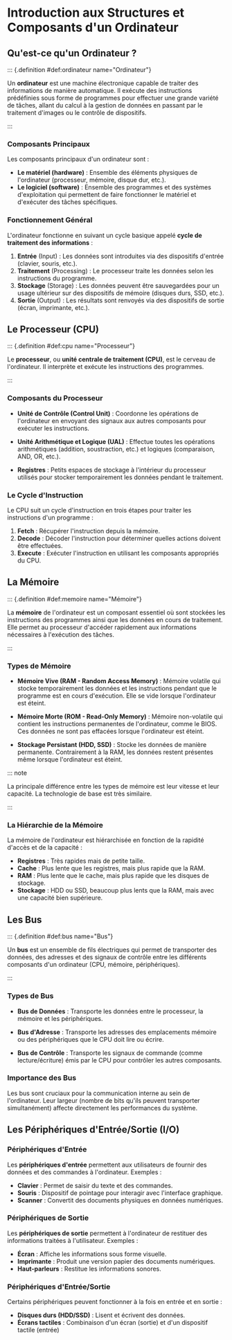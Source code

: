 # Introduction aux Structures et Composants d'un Ordinateur

## Qu'est-ce qu'un Ordinateur ?

::: {.definition #def:ordinateur name="Ordinateur"}

Un **ordinateur** est une machine électronique capable de traiter des informations de manière automatique. Il exécute des instructions prédéfinies sous forme de programmes pour effectuer une grande variété de tâches, allant du calcul à la gestion de données en passant par le traitement d'images ou le contrôle de dispositifs.

:::

### Composants Principaux

Les composants principaux d'un ordinateur sont :

- **Le matériel (hardware)** : Ensemble des éléments physiques de l'ordinateur (processeur, mémoire, disque dur, etc.).
- **Le logiciel (software)** : Ensemble des programmes et des systèmes d'exploitation qui permettent de faire fonctionner le matériel et d'exécuter des tâches spécifiques.

### Fonctionnement Général

L'ordinateur fonctionne en suivant un cycle basique appelé **cycle de traitement des informations** :
1. **Entrée** (Input) : Les données sont introduites via des dispositifs d'entrée (clavier, souris, etc.).
2. **Traitement** (Processing) : Le processeur traite les données selon les instructions du programme.
3. **Stockage** (Storage) : Les données peuvent être sauvegardées pour un usage ultérieur sur des dispositifs de mémoire (disques durs, SSD, etc.).
4. **Sortie** (Output) : Les résultats sont renvoyés via des dispositifs de sortie (écran, imprimante, etc.).


## Le Processeur (CPU)

::: {.definition #def:cpu name="Processeur"}

Le **processeur**, ou **unité centrale de traitement (CPU)**, est le cerveau de l'ordinateur. Il interprète et exécute les instructions des programmes.

:::

### Composants du Processeur

- **Unité de Contrôle (Control Unit)** : Coordonne les opérations de l'ordinateur en envoyant des signaux aux autres composants pour exécuter les instructions.
  
- **Unité Arithmétique et Logique (UAL)** : Effectue toutes les opérations arithmétiques (addition, soustraction, etc.) et logiques (comparaison, AND, OR, etc.).

- **Registres** : Petits espaces de stockage à l'intérieur du processeur utilisés pour stocker temporairement les données pendant le traitement.

### Le Cycle d'Instruction

Le CPU suit un cycle d'instruction en trois étapes pour traiter les instructions d'un programme :

1. **Fetch** : Récupérer l'instruction depuis la mémoire.
2. **Decode** : Décoder l'instruction pour déterminer quelles actions doivent être effectuées.
3. **Execute** : Exécuter l'instruction en utilisant les composants appropriés du CPU.

## La Mémoire

::: {.definition #def:memoire name="Mémoire"}

La **mémoire** de l'ordinateur est un composant essentiel où sont stockées les instructions des programmes ainsi que les données en cours de traitement. Elle permet au processeur d'accéder rapidement aux informations nécessaires à l'exécution des tâches.

:::

### Types de Mémoire

- **Mémoire Vive (RAM - Random Access Memory)** : Mémoire volatile qui stocke temporairement les données et les instructions pendant que le programme est en cours d'exécution. Elle se vide lorsque l'ordinateur est éteint.
  
- **Mémoire Morte (ROM - Read-Only Memory)** : Mémoire non-volatile qui contient les instructions permanentes de l'ordinateur, comme le BIOS. Ces données ne sont pas effacées lorsque l'ordinateur est éteint.

- **Stockage Persistant (HDD, SSD)** : Stocke les données de manière permanente. Contrairement à la RAM, les données restent présentes même lorsque l'ordinateur est éteint.

::: note

La principale différence entre les types de mémoire est leur vitesse et leur capacité. La technologie de base est très similaire.

:::

### La Hiérarchie de la Mémoire

La mémoire de l'ordinateur est hiérarchisée en fonction de la rapidité d'accès et de la capacité :
- **Registres** : Très rapides mais de petite taille.
- **Cache** : Plus lente que les registres, mais plus rapide que la RAM.
- **RAM** : Plus lente que le cache, mais plus rapide que les disques de stockage.
- **Stockage** : HDD ou SSD, beaucoup plus lents que la RAM, mais avec une capacité bien supérieure.

## Les Bus

::: {.definition #def:bus name="Bus"}

Un **bus** est un ensemble de fils électriques qui permet de transporter des données, des adresses et des signaux de contrôle entre les différents composants d'un ordinateur (CPU, mémoire, périphériques).

:::

### Types de Bus

- **Bus de Données** : Transporte les données entre le processeur, la mémoire et les périphériques.
  
- **Bus d'Adresse** : Transporte les adresses des emplacements mémoire ou des périphériques que le CPU doit lire ou écrire.
  
- **Bus de Contrôle** : Transporte les signaux de commande (comme lecture/écriture) émis par le CPU pour contrôler les autres composants.

### Importance des Bus

Les bus sont cruciaux pour la communication interne au sein de l'ordinateur. Leur largeur (nombre de bits qu'ils peuvent transporter simultanément) affecte directement les performances du système.

## Les Périphériques d'Entrée/Sortie (I/O)

### Périphériques d'Entrée

Les **périphériques d'entrée** permettent aux utilisateurs de fournir des données et des commandes à l'ordinateur. Exemples :
- **Clavier** : Permet de saisir du texte et des commandes.
- **Souris** : Dispositif de pointage pour interagir avec l'interface graphique.
- **Scanner** : Convertit des documents physiques en données numériques.

### Périphériques de Sortie

Les **périphériques de sortie** permettent à l'ordinateur de restituer des informations traitées à l'utilisateur. Exemples :
- **Écran** : Affiche les informations sous forme visuelle.
- **Imprimante** : Produit une version papier des documents numériques.
- **Haut-parleurs** : Restitue les informations sonores.

### Périphériques d'Entrée/Sortie

Certains périphériques peuvent fonctionner à la fois en entrée et en sortie :
- **Disques durs (HDD/SSD)** : Lisent et écrivent des données.
- **Écrans tactiles** : Combinaison d'un écran (sortie) et d'un dispositif tactile (entrée)